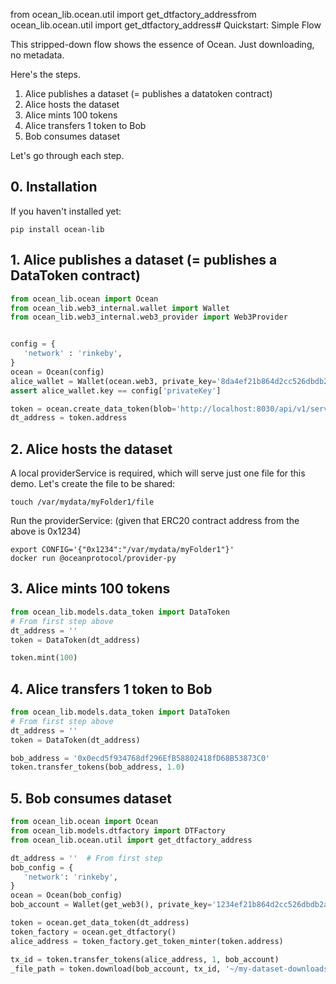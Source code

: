 from ocean_lib.ocean.util import get_dtfactory_addressfrom ocean_lib.ocean.util import get_dtfactory_address# Quickstart: Simple Flow 

This stripped-down flow shows the essence of Ocean. Just downloading, no metadata.

Here's the steps.
1. Alice publishes a dataset (= publishes a datatoken contract)
1. Alice hosts the dataset
1. Alice mints 100 tokens
1. Alice transfers 1 token to Bob
1. Bob consumes dataset

Let's go through each step.

## 0. Installation

If you haven't installed yet:
```console
pip install ocean-lib
```

## 1. Alice publishes a dataset (= publishes a DataToken contract)

```python
from ocean_lib.ocean import Ocean
from ocean_lib.web3_internal.wallet import Wallet
from ocean_lib.web3_internal.web3_provider import Web3Provider


config = {
   'network' : 'rinkeby',
}
ocean = Ocean(config)
alice_wallet = Wallet(ocean.web3, private_key='8da4ef21b864d2cc526dbdb2a120bd2874c36c9d0a1fb7f8c63d7f7a8b41de8f')
assert alice_wallet.key == config['privateKey']

token = ocean.create_data_token(blob='http://localhost:8030/api/v1/services', from_wallet=alice_wallet)
dt_address = token.address
```

## 2. Alice hosts the dataset

A local providerService is required, which will serve just one file for this demo.
Let's create the file to be shared:
```
touch /var/mydata/myFolder1/file
```

Run the providerService:
(given that ERC20 contract address from the above is 0x1234)

```
export CONFIG='{"0x1234":"/var/mydata/myFolder1"}'
docker run @oceanprotocol/provider-py
```

## 3. Alice mints 100 tokens

```python
from ocean_lib.models.data_token import DataToken
# From first step above
dt_address = ''
token = DataToken(dt_address)

token.mint(100)
```

## 4. Alice transfers 1 token to Bob

```python
from ocean_lib.models.data_token import DataToken
# From first step above
dt_address = ''
token = DataToken(dt_address)

bob_address = '0x0ecd5f934768df296EfB58802418fD68B53873C0'
token.transfer_tokens(bob_address, 1.0)
```

## 5. Bob consumes dataset

```python
from ocean_lib.ocean import Ocean
from ocean_lib.models.dtfactory import DTFactory
from ocean_lib.ocean.util import get_dtfactory_address

dt_address = ''  # From first step
bob_config = {
   'network': 'rinkeby',
}
ocean = Ocean(bob_config)
bob_account = Wallet(get_web3(), private_key='1234ef21b864d2cc526dbdb2a120bd2874c36c9d0a1fb7f8c63d7f7a8b41de8f')

token = ocean.get_data_token(dt_address)
token_factory = ocean.get_dtfactory()
alice_address = token_factory.get_token_minter(token.address)

tx_id = token.transfer_tokens(alice_address, 1, bob_account)
_file_path = token.download(bob_account, tx_id, '~/my-dataset-downloads')
```
